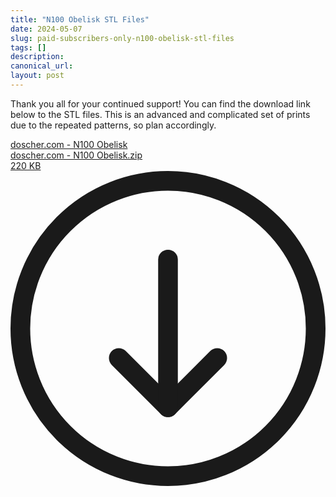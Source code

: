 ```yaml
---
title: "N100 Obelisk STL Files"
date: 2024-05-07
slug: paid-subscribers-only-n100-obelisk-stl-files
tags: []
description: 
canonical_url: 
layout: post
---
```

<p>Thank you all for your continued support!  You can find the download link below to the STL files.  This is an advanced and complicated set of prints due to the repeated patterns, so plan accordingly.  </p><div class="kg-card kg-file-card"><a class="kg-file-card-container" href="__GHOST_URL__/content/files/2024/05/doscher.com---N100-Obelisk.zip" title="Download" download=""><div class="kg-file-card-contents"><div class="kg-file-card-title">doscher.com - N100 Obelisk</div><div class="kg-file-card-caption"></div><div class="kg-file-card-metadata"><div class="kg-file-card-filename">doscher.com - N100 Obelisk.zip</div><div class="kg-file-card-filesize">220 KB</div></div></div><div class="kg-file-card-icon"><svg viewBox="0 0 24 24"><defs><style>.a{fill:none;stroke:currentColor;stroke-linecap:round;stroke-linejoin:round;stroke-width:1.5px;}</style></defs><title>download-circle</title><polyline class="a" points="8.25 14.25 12 18 15.75 14.25"></polyline><line class="a" x1="12" y1="6.75" x2="12" y2="18"></line><circle class="a" cx="12" cy="12" r="11.25"></circle></svg></div></a></div>
